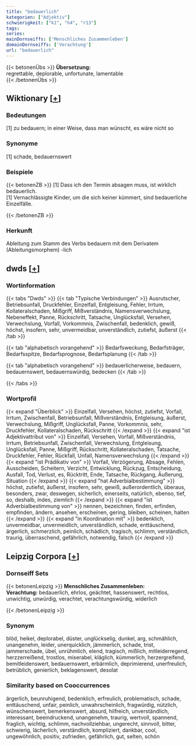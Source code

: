 ```yaml
---
title: "bedauerlich"
kategorien: ["Adjektiv"]
schwierigkeit: ["k1", "h4", "r13"]
tags:
series:
mainDornseiffs: ['Menschliches Zusammenleben']
domainDornseiffs: ['Verachtung']
url: "bedauerlich"
---
```


{{< betonenÜbs >}}
**Übersetzung:**  
regrettable, deplorable, unfortunate, lamentable  
{{< /betonenÜbs >}}

## Wiktionary [[+](https://de.wiktionary.org/wiki/bedauerlich)]

### Bedeutungen
[1] zu bedauern; in einer Weise, dass man wünscht, es wäre nicht so  

### Synonyme
[1] schade, bedauernswert  

### Beispiele
{{< betonenZB >}}
[1] Dass ich den Termin absagen muss, ist wirklich bedauerlich.  
[1] Vernachlässigte Kinder, um die sich keiner kümmert, sind bedauerliche Einzelfälle.  

{{< /betonenZB >}}
### Herkunft
Ableitung zum Stamm des Verbs bedauern mit dem Derivatem (Ableitungsmorphem) -lich  



## dwds [[+](https://www.dwds.de/wb/bedauerlich)]

### Wortinformation
{{< tabs "Dwds" >}}
{{< tab "Typische Verbindungen" >}}
Ausrutscher, Betriebsunfall, Druckfehler, Einzelfall, Entgleisung, Fehler, Irrtum, Kollateralschaden, Mißgriff, Mißverständnis, Namensverwechslung, Nebeneffekt, Panne, Rückschritt, Tatsache, Unglücksfall, Versehen, Verwechslung, Vorfall, Vorkommnis, Zwischenfall, bedenklich, gewiß, höchst, insofern, sehr, unvermeidbar, unverständlich, zutiefst, äußerst
{{< /tab >}}

{{< tab "alphabetisch vorangehend" >}}
Bedarfsweckung, Bedarfsträger, Bedarfsspitze, Bedarfsprognose, Bedarfsplanung
{{< /tab >}}

{{< tab "alphabetisch vorangehend" >}}
bedauerlicherweise, bedauern, bedauernswert, bedauernswürdig, bedecken
{{< /tab >}}

{{< /tabs >}}

### Wortprofil
{{< expand "Überblick" >}} Einzelfall, Versehen, höchst, zutiefst, Vorfall, Irrtum, Zwischenfall, Betriebsunfall, Mißverständnis, Entgleisung, äußerst, Verwechslung, Mißgriff, Unglücksfall, Panne, Vorkommnis, sehr, Druckfehler, Kollateralschaden, Rückschritt {{< /expand >}}
{{< expand "ist Adjektivattribut von" >}} Einzelfall, Versehen, Vorfall, Mißverständnis, Irrtum, Betriebsunfall, Zwischenfall, Verwechslung, Entgleisung, Unglücksfall, Panne, Mißgriff, Rückschritt, Kollateralschaden, Tatsache, Druckfehler, Fehler, Rückfall, Unfall, Namensverwechslung {{< /expand >}}
{{< expand "ist Prädikativ von" >}} Vorfall, Verzögerung, Absage, Fehlen, Ausscheiden, Scheitern, Verzicht, Entwicklung, Rückzug, Entscheidung, Ausfall, Tod, Verlust, es, Rücktritt, Ende, Tatsache, Rückgang, Äußerung, Situation {{< /expand >}}
{{< expand "hat Adverbialbestimmung" >}} höchst, zutiefst, äußerst, insofern, sehr, gewiß, außerordentlich, überaus, besonders, zwar, deswegen, sicherlich, einerseits, natürlich, ebenso, tief, so, deshalb, indes, ziemlich {{< /expand >}}
{{< expand "ist Adverbialbestimmung von" >}} nennen, bezeichnen, finden, erfinden, empfinden, ändern, ansehen, erscheinen, gering, bleiben, scheinen, halten {{< /expand >}}
{{< expand "in Koordination mit" >}} bedenklich, unvermeidbar, unvermeidlich, unverständlich, schade, enttäuschend, ärgerlich, schmerzlich, peinlich, schädlich, tragisch, schlimm, verständlich, traurig, überraschend, gefährlich, notwendig, falsch {{< /expand >}}

## Leipzig Corpora [[+](https://corpora.uni-leipzig.de/en/res?word=bedauerlich&corpusId=deu_newscrawl-public_2018)]

### Dornseiff Sets
{{< betonenLeipzig >}}
**Menschliches Zusammenleben:**  
**Verachtung:** bedauerlich, ehrlos, geächtet, hassenswert, rechtlos, unwichtig, unwürdig, verachtet, verachtungswürdig, widerlich  

{{< /betonenLeipzig >}}

### Synonym
blöd, heikel, deplorabel, düster, unglückselig, dunkel, arg, schmählich, unangenehm, leider, unerquicklich, jämmerlich, schade, trist, jammerschade, übel, unrühmlich, elend, tragisch, mißlich, mitleiderregend, herzzerreißend, trostlos, miserabel, kläglich, kümmerlich, herzergreifend, bemitleidenswert, bedauernswert, erbärmlich, deprimierend, unerfreulich, betrüblich, genierlich, beklagenswert, desolat


### Similarity based on Cooccurrences
ärgerlich, beunruhigend, bedenklich, erfreulich, problematisch, schade, enttäuschend, unfair, peinlich, unwahrscheinlich, fragwürdig, nützlich, wünschenswert, bemerkenswert, absurd, hilfreich, unverständlich, interessant, beeindruckend, unangenehm, traurig, wertvoll, spannend, fraglich, wichtig, schlimm, nachvollziehbar, ungerecht, sinnvoll, bitter, schwierig, lächerlich, verständlich, kompliziert, dankbar, cool, ungewöhnlich, positiv, zufrieden, gefährlich, gut, selten, schön

